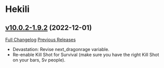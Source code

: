 # Hekili

## [v10.0.2-1.9.2](https://github.com/Hekili/hekili/tree/v10.0.2-1.9.2) (2022-12-01)
[Full Changelog](https://github.com/Hekili/hekili/compare/v10.0.2-1.9.1...v10.0.2-1.9.2) [Previous Releases](https://github.com/Hekili/hekili/releases)

- Devastation: Revise next\_dragonrage variable.  
- Re-enable Kill Shot for Survival (make sure you have the right Kill Shot on your bars, Sv people).  
